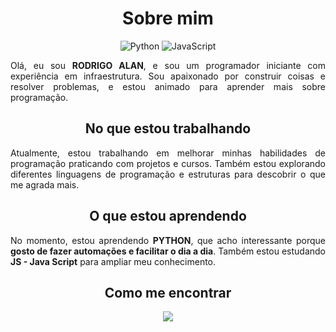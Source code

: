 <h1 align="center">Sobre mim</h1>

<p align="center">
  <img src="https://img.shields.io/badge/Python-blue?logo=python&logoColor=white" alt="Python">
  <img src="https://img.shields.io/badge/JavaScript-yellow?logo=javascript&logoColor=white" alt="JavaScript">
</p>

<p align="justify">Olá, eu sou <strong>RODRIGO ALAN</strong>, e sou um programador iniciante com experiência em infraestrutura. Sou apaixonado por construir coisas e resolver problemas, e estou animado para aprender mais sobre programação.</p>

<h2 align="center">No que estou trabalhando</h2>

<p align="justify">Atualmente, estou trabalhando em melhorar minhas habilidades de programação praticando com projetos e cursos. Também estou explorando diferentes linguagens de programação e estruturas para descobrir o que me agrada mais.</p>

<h2 align="center">O que estou aprendendo</h2>

<p align="justify">No momento, estou aprendendo <strong>PYTHON</strong>, que acho interessante porque <strong> gosto de fazer automações e facilitar o dia a dia</strong>. Também estou estudando <strong> JS - Java Script</strong> para ampliar meu conhecimento.</p>

<h2 align="center">Como me encontrar</h2>

<p align="center">
  <a href="https://github.com/Rodrinesco"><img src="https://img.shields.io/badge/GitHub-Rodrinesco-blue?logo=github&logoColor=white"></a>
